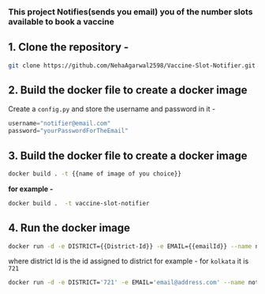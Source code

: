 ### This project Notifies(sends you email) you of the number slots available to book a vaccine

## 1. Clone the repository - 
```bash
git clone https://github.com/NehaAgarwal2598/Vaccine-Slot-Notifier.git
```
## 2. Build the docker file to create a docker image
Create a `config.py` and store the username and password in it -
```python
username="notifier@email.com" 
password="yourPasswordForTheEmail"
```
## 3. Build the docker file to create a docker image
```bash
docker build . -t {{name of image of you choice}}
```
**for example -**
```bash 
docker build .  -t vaccine-slot-notifier
```
## 4. Run the docker image
```bash
docker run -d -e DISTRICT={{District-Id}} -e EMAIL={{emailId}} --name notifier-{{District-Id}} vaccine-slot-notifier 
```
where district Id is the id assigned to district for example - for `kolkata` it is `721`
```bash 
docker run -d -e DISTRICT='721' -e EMAIL='email@address.com' --name notifier-725 vaccine-slot-notifier 
```